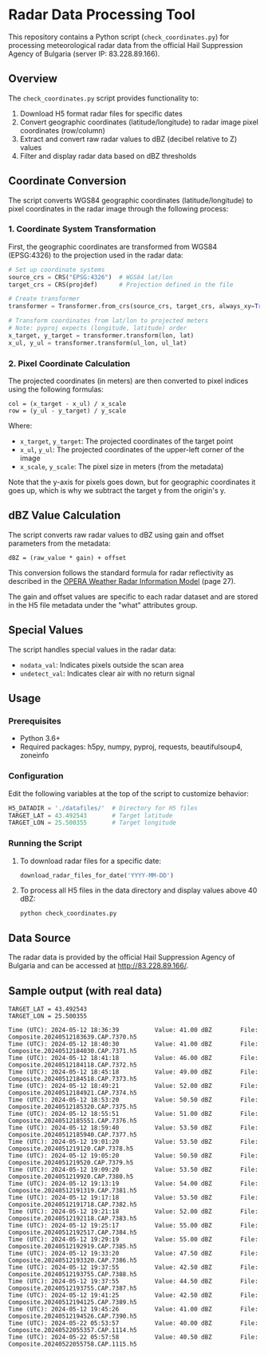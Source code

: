 # Radar Data Processing Tool

This repository contains a Python script (`check_coordinates.py`) for processing meteorological radar data from the official Hail Suppression Agency of Bulgaria (server IP: 83.228.89.166).

## Overview

The `check_coordinates.py` script provides functionality to:

1. Download H5 format radar files for specific dates
2. Convert geographic coordinates (latitude/longitude) to radar image pixel coordinates (row/column)
3. Extract and convert raw radar values to dBZ (decibel relative to Z) values
4. Filter and display radar data based on dBZ thresholds

## Coordinate Conversion

The script converts WGS84 geographic coordinates (latitude/longitude) to pixel coordinates in the radar image through the following process:

### 1. Coordinate System Transformation

First, the geographic coordinates are transformed from WGS84 (EPSG:4326) to the projection used in the radar data:

```python
# Set up coordinate systems
source_crs = CRS("EPSG:4326")  # WGS84 lat/lon
target_crs = CRS(projdef)      # Projection defined in the file

# Create transformer
transformer = Transformer.from_crs(source_crs, target_crs, always_xy=True)

# Transform coordinates from lat/lon to projected meters
# Note: pyproj expects (longitude, latitude) order
x_target, y_target = transformer.transform(lon, lat)
x_ul, y_ul = transformer.transform(ul_lon, ul_lat)
```

### 2. Pixel Coordinate Calculation

The projected coordinates (in meters) are then converted to pixel indices using the following formulas:

```
col = (x_target - x_ul) / x_scale
row = (y_ul - y_target) / y_scale
```

Where:
- `x_target`, `y_target`: The projected coordinates of the target point
- `x_ul`, `y_ul`: The projected coordinates of the upper-left corner of the image
- `x_scale`, `y_scale`: The pixel size in meters (from the metadata)

Note that the y-axis for pixels goes down, but for geographic coordinates it goes up, which is why we subtract the target y from the origin's y.

## dBZ Value Calculation

The script converts raw radar values to dBZ using gain and offset parameters from the metadata:

```
dBZ = (raw_value * gain) + offset
```

This conversion follows the standard formula for radar reflectivity as described in the [OPERA Weather Radar Information Model](https://www.eumetnet.eu/wp-content/uploads/2021/07/OPERA_ODIM_H5_v2.4.pdf) (page 27).

The gain and offset values are specific to each radar dataset and are stored in the H5 file metadata under the "what" attributes group.

## Special Values

The script handles special values in the radar data:
- `nodata_val`: Indicates pixels outside the scan area
- `undetect_val`: Indicates clear air with no return signal

## Usage

### Prerequisites

- Python 3.6+
- Required packages: h5py, numpy, pyproj, requests, beautifulsoup4, zoneinfo

### Configuration

Edit the following variables at the top of the script to customize behavior:

```python
H5_DATADIR = './datafiles/'  # Directory for H5 files
TARGET_LAT = 43.492543       # Target latitude
TARGET_LON = 25.500355       # Target longitude
```

### Running the Script

1. To download radar files for a specific date:
   ```python
   download_radar_files_for_date('YYYY-MM-DD')
   ```

2. To process all H5 files in the data directory and display values above 40 dBZ:
   ```
   python check_coordinates.py
   ```

## Data Source

The radar data is provided by the official Hail Suppression Agency of Bulgaria and can be accessed at http://83.228.89.166/.


## Sample output (with real data)

```csv
TARGET_LAT = 43.492543
TARGET_LON = 25.500355

Time (UTC): 2024-05-12 18:36:39          Value: 41.00 dBZ        File: Composite.20240512183639.CAP.7370.h5
Time (UTC): 2024-05-12 18:40:30          Value: 41.00 dBZ        File: Composite.20240512184030.CAP.7371.h5
Time (UTC): 2024-05-12 18:41:18          Value: 46.00 dBZ        File: Composite.20240512184118.CAP.7372.h5
Time (UTC): 2024-05-12 18:45:18          Value: 49.00 dBZ        File: Composite.20240512184518.CAP.7373.h5
Time (UTC): 2024-05-12 18:49:21          Value: 52.00 dBZ        File: Composite.20240512184921.CAP.7374.h5
Time (UTC): 2024-05-12 18:53:20          Value: 50.50 dBZ        File: Composite.20240512185320.CAP.7375.h5
Time (UTC): 2024-05-12 18:55:51          Value: 51.00 dBZ        File: Composite.20240512185551.CAP.7376.h5
Time (UTC): 2024-05-12 18:59:40          Value: 53.50 dBZ        File: Composite.20240512185940.CAP.7377.h5
Time (UTC): 2024-05-12 19:01:20          Value: 53.50 dBZ        File: Composite.2024051219120.CAP.7378.h5
Time (UTC): 2024-05-12 19:05:20          Value: 50.50 dBZ        File: Composite.2024051219520.CAP.7379.h5
Time (UTC): 2024-05-12 19:09:20          Value: 53.50 dBZ        File: Composite.2024051219920.CAP.7380.h5
Time (UTC): 2024-05-12 19:13:19          Value: 54.00 dBZ        File: Composite.20240512191319.CAP.7381.h5
Time (UTC): 2024-05-12 19:17:18          Value: 53.50 dBZ        File: Composite.20240512191718.CAP.7382.h5
Time (UTC): 2024-05-12 19:21:18          Value: 52.00 dBZ        File: Composite.20240512192118.CAP.7383.h5
Time (UTC): 2024-05-12 19:25:17          Value: 55.00 dBZ        File: Composite.20240512192517.CAP.7384.h5
Time (UTC): 2024-05-12 19:29:19          Value: 55.00 dBZ        File: Composite.20240512192919.CAP.7385.h5
Time (UTC): 2024-05-12 19:33:20          Value: 47.50 dBZ        File: Composite.20240512193320.CAP.7386.h5
Time (UTC): 2024-05-12 19:37:55          Value: 42.50 dBZ        File: Composite.20240512193755.CAP.7388.h5
Time (UTC): 2024-05-12 19:37:55          Value: 44.50 dBZ        File: Composite.20240512193755.CAP.7387.h5
Time (UTC): 2024-05-12 19:41:25          Value: 42.50 dBZ        File: Composite.20240512194125.CAP.7389.h5
Time (UTC): 2024-05-12 19:45:26          Value: 41.00 dBZ        File: Composite.20240512194526.CAP.7390.h5
Time (UTC): 2024-05-22 05:53:57          Value: 40.00 dBZ        File: Composite.20240522055357.CAP.1114.h5
Time (UTC): 2024-05-22 05:57:58          Value: 40.50 dBZ        File: Composite.20240522055758.CAP.1115.h5
```